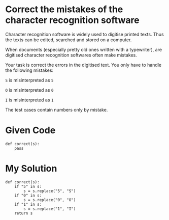 # Correct the mistakes of the character recognition software

Character recognition software is widely used to digitise printed texts. Thus the texts can be edited, searched and stored on a computer.

When documents (especially pretty old ones written with a typewriter), are digitised character recognition softwares often make mistakes.

Your task is correct the errors in the digitised text. You only have to handle the following mistakes:

```S``` is misinterpreted as ```5```

```O``` is misinterpreted as ```0```

```I``` is misinterpreted as ```1```

The test cases contain numbers only by mistake.

# Given Code

```{python}
def correct(s):
    pass
```

# My Solution

```{python}
def correct(s):
    if "5" in s:
        s = s.replace("5", "S")
    if "0" in s:
        s = s.replace("0", "O")
    if "1" in s:
        s = s.replace("1", "I")
    return s
```
